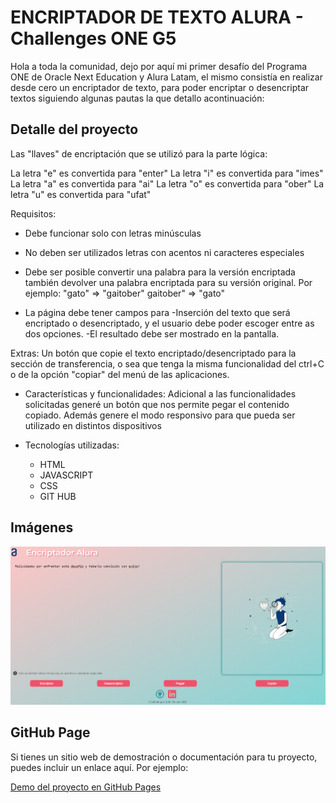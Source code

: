 # ENCRIPTADOR DE TEXTO ALURA - Challenges ONE G5

Hola a toda la comunidad, dejo por aquí mi primer desafío del Programa ONE de Oracle Next Education y Alura Latam, el mismo consistía en realizar desde cero un encriptador de texto, para poder encriptar o desencriptar textos siguiendo algunas pautas la que detallo acontinuación:

## Detalle del proyecto

Las "llaves" de encriptación que se utilizó para la parte lógica:

La letra "e" es convertida para "enter"
La letra "i" es convertida para "imes"
La letra "a" es convertida para "ai"
La letra "o" es convertida para "ober"
La letra "u" es convertida para "ufat"

Requisitos:

- Debe funcionar solo con letras minúsculas
- No deben ser utilizados letras con acentos ni caracteres especiales
- Debe ser posible convertir una palabra para la versión encriptada también devolver una palabra encriptada para su versión original.
    Por ejemplo:
    "gato" => "gaitober"
    gaitober" => "gato"

- La página debe tener campos para
    -Inserción del texto que será encriptado o desencriptado, y el usuario debe poder escoger entre as dos opciones.
    -El resultado debe ser mostrado en la pantalla.

Extras:
Un botón que copie el texto encriptado/desencriptado para la sección de transferencia, o sea que tenga la misma funcionalidad del ctrl+C o de la opción "copiar" del menú de las aplicaciones.

- Características y funcionalidades:
    Adicional a las funcionalidades solicitadas generé un botón que nos permite pegar el contenido copiado. Además genere el modo responsivo para que pueda ser     utilizado en distintos dispositivos
    
- Tecnologías utilizadas:
     - HTML
     - JAVASCRIPT
     - CSS
     - GIT HUB

## Imágenes

![Captura de pantalla del proyecto](/img/Encriptador.png)

## GitHub Page

Si tienes un sitio web de demostración o documentación para tu proyecto, puedes incluir un enlace aquí. Por ejemplo:

[Demo del proyecto en GitHub Pages](https://tunombredeusuario.github.io/tunombredeproyecto)

